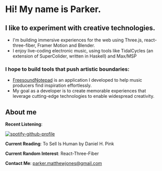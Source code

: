# Hi!  My name is Parker.

## I like to experiment with creative technologies.
  * I'm building immersive experiences for the web using Three.js, react-three-fiber, Framer Motion and Blender.
  * I enjoy live-coding electronic music, using tools like TidalCycles (an extension of SuperColider, written in Haskell) and Max/MSP
 

### I hope to build tools that push artistic boundaries:
  * [FreesoundNotepad](https://parkermjones.github.io/Freesound-Notepad/) is an application I developed to help music producers find inspiration effortlessly.
  * My goal as a developer is to create memorable experiences that leverage cutting-edge technologies to enable widespread creativity.
  
## About me
**Recent Listening**: 

[![spotify-github-profile](https://spotify-github-profile.vercel.app/api/view?uid=sudaunt&cover_image=true&theme=novatorem)](https://spotify-github-profile.vercel.app/api/view?uid=sudaunt&redirect=true)

**Current Reading**: To Sell Is Human by Daniel H. Pink

**Current Random Interest**: React-Three-Fiber

**Contact Me**: parker.matthewjones@gmail.com
